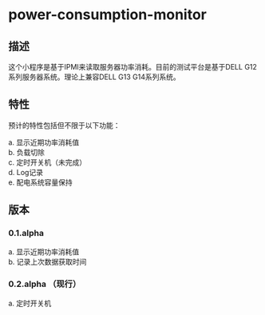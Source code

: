 # power-consumption-monitor

## 描述

这个小程序是基于IPMI来读取服务器功率消耗。目前的测试平台是基于DELL G12系列服务器系统。理论上兼容DELL G13 G14系列系统。

## 特性

预计的特性包括但不限于以下功能：  

a. 显示近期功率消耗值  
b. 负载切除  
c. 定时开关机（未完成）  
d. Log记录  
e. 配电系统容量保持

## 版本

### 0.1.alpha
a. 显示近期功率消耗值  
b. 记录上次数据获取时间  

### 0.2.alpha （现行）
a. 定时开关机  
